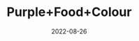 ---
title: 'Purple+Food+Colour'
date: '2022-08-26' 
metatag: '' 
inventory: '0' 
draft: false 
# meta description 
shortDescripton: ''
description: 'Food+Colour'
longdescription: ''
featured: True
# product Price
price: '40.0'
# Product Short Description
shortDescription: ''
productID: '7D353226-6725-ED11-9968-005056B3A416'
type: 'products'
category: 'Food+Colour' 
thumnailproduct: 'https://aminsaddiquidawakhana.eralive.net/images/products/7D353226-6725-ED11-9968-005056B3A4161.png' 
images:
  - image: 'images/products/7D353226-6725-ED11-9968-005056B3A4161.png'  
Variants:
---